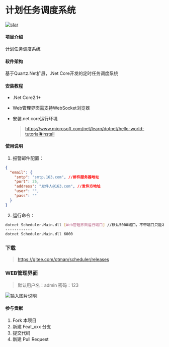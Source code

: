 # 计划任务调度系统

[![star](https://gitee.com/otman/scheduler/badge/star.svg?theme=white)](https://gitee.com/otman/scheduler/stargazers)

#### 项目介绍
计划任务调度系统

#### 软件架构
基于Quartz.Net扩展，.Net Core开发的定时任务调度系统


#### 安装教程


- .Net Core2.1+

- Web管理界面需支持WebSocket浏览器

- 安装.net core运行环境

	> https://www.microsoft.com/net/learn/dotnet/hello-world-tutorial#install


#### 使用说明


1. 报警邮件配置：
```json
{
  "email": {
    "smtp": "smtp.163.com", //邮件服务器地址
    "port": 25,
    "address": "发件人@163.com", //发件方地址
    "user": "",
    "pass": ""
  }
}
```

2. 运行命令：

```bash
dotnet Scheduler.Main.dll [Web管理界面运行端口] //默认5000端口，不带端口只能本地localhost访问
------------
dotnet Scheduler.Main.dll 6000
```
### 下载

>https://gitee.com/otman/scheduler/releases

### WEB管理界面

>默认用户名：admin 密码：123

![输入图片说明](https://images.gitee.com/uploads/images/2018/1130/181506_4649afa8_66542.png "288C3EFD-9A04-420d-BCF6-803DB449C158.png")

#### 参与贡献

1. Fork 本项目
2. 新建 Feat_xxx 分支
3. 提交代码
4. 新建 Pull Request
